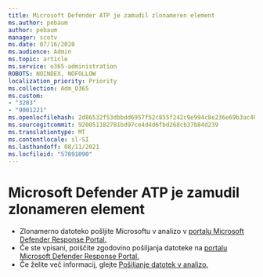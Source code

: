 ```yaml
---
title: Microsoft Defender ATP je zamudil zlonameren element
ms.author: pebaum
author: pebaum
manager: scotv
ms.date: 07/16/2020
ms.audience: Admin
ms.topic: article
ms.service: o365-administration
ROBOTS: NOINDEX, NOFOLLOW
localization_priority: Priority
ms.collection: Adm_O365
ms.custom:
- "3203"
- "9001221"
ms.openlocfilehash: 2d86532f53dbbdd6957f52c855f242c9e994c8e236e69b3ac40800e4bce97d85
ms.sourcegitcommit: 920051182781bd97ce4d4d6fbd268cb37b84d239
ms.translationtype: MT
ms.contentlocale: sl-SI
ms.lasthandoff: 08/11/2021
ms.locfileid: "57891090"
---
```

# <a name="microsoft-defender-atp-missed-a-malicious-item"></a>Microsoft Defender ATP je zamudil zlonameren element

- Zlonamerno datoteko pošljite Microsoftu v analizo v [portalu Microsoft Defender Response Portal.](https://www.microsoft.com/wdsi/filesubmission/) 
- Če ste vpisani, poiščite zgodovino pošiljanja datoteke na [portalu Microsoft Defender Response Portal.](https://www.microsoft.com/wdsi/submissionhistory)
- Če želite več informacij, glejte [Pošiljanje datotek v analizo.](https://docs.microsoft.com/windows/security/threat-protection/intelligence/submission-guide)